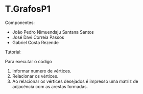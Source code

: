 # T.GrafosP1
 
Componentes:
* João Pedro Nimuendaju Santana Santos
* José Davi Correia Passos
* Gabriel Costa Rezende 

Tutorial:

Para executar o código
1. Informar numero de vértices.
2. Relacionar os vértices.
3. Ao relacionar os vértices desejados é impresso uma matriz de adjacência com as arestas formadas.
                
                
